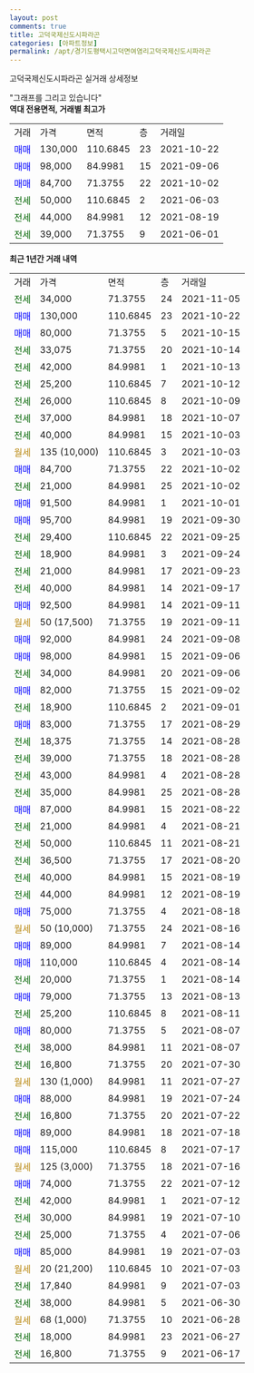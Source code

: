 ```yaml
---
layout: post
comments: true
title: 고덕국제신도시파라곤
categories: [아파트정보]
permalink: /apt/경기도평택시고덕면여염리고덕국제신도시파라곤
---
```


고덕국제신도시파라곤 실거래 상세정보

<script type="text/javascript">
  google.charts.load('current', {'packages':['line', 'corechart']});
  google.charts.setOnLoadCallback(drawChart);

  function drawChart() {
    var data = new google.visualization.DataTable();
    data.addColumn('date', '거래일');
    data.addColumn('number', "매매");
    data.addColumn('number', "전세");
    data.addColumn('number', "전매");

    data.addRows([[new Date(Date.parse("2021-11-05")), null, 34000, null], [new Date(Date.parse("2021-10-22")), 130000, null, null], [new Date(Date.parse("2021-10-15")), 80000, null, null], [new Date(Date.parse("2021-10-14")), null, 33075, null], [new Date(Date.parse("2021-10-13")), null, 42000, null], [new Date(Date.parse("2021-10-12")), null, 25200, null], [new Date(Date.parse("2021-10-09")), null, 26000, null], [new Date(Date.parse("2021-10-07")), null, 37000, null], [new Date(Date.parse("2021-10-03")), null, 40000, null], [new Date(Date.parse("2021-10-03")), null, null, null], [new Date(Date.parse("2021-10-02")), 84700, null, null], [new Date(Date.parse("2021-10-02")), null, 21000, null], [new Date(Date.parse("2021-10-01")), 91500, null, null], [new Date(Date.parse("2021-09-30")), 95700, null, null], [new Date(Date.parse("2021-09-25")), null, 29400, null], [new Date(Date.parse("2021-09-24")), null, 18900, null], [new Date(Date.parse("2021-09-23")), null, 21000, null], [new Date(Date.parse("2021-09-17")), null, 40000, null], [new Date(Date.parse("2021-09-11")), 92500, null, null], [new Date(Date.parse("2021-09-11")), null, null, null], [new Date(Date.parse("2021-09-08")), 92000, null, null], [new Date(Date.parse("2021-09-06")), 98000, null, null], [new Date(Date.parse("2021-09-06")), null, 34000, null], [new Date(Date.parse("2021-09-02")), 82000, null, null], [new Date(Date.parse("2021-09-01")), null, 18900, null], [new Date(Date.parse("2021-08-29")), 83000, null, null], [new Date(Date.parse("2021-08-28")), null, 18375, null], [new Date(Date.parse("2021-08-28")), null, 39000, null], [new Date(Date.parse("2021-08-28")), null, 43000, null], [new Date(Date.parse("2021-08-28")), null, 35000, null], [new Date(Date.parse("2021-08-22")), 87000, null, null], [new Date(Date.parse("2021-08-21")), null, 21000, null], [new Date(Date.parse("2021-08-21")), null, 50000, null], [new Date(Date.parse("2021-08-20")), null, 36500, null], [new Date(Date.parse("2021-08-19")), null, 40000, null], [new Date(Date.parse("2021-08-19")), null, 44000, null], [new Date(Date.parse("2021-08-18")), 75000, null, null], [new Date(Date.parse("2021-08-16")), null, null, null], [new Date(Date.parse("2021-08-14")), 89000, null, null], [new Date(Date.parse("2021-08-14")), 110000, null, null], [new Date(Date.parse("2021-08-14")), null, 20000, null], [new Date(Date.parse("2021-08-13")), 79000, null, null], [new Date(Date.parse("2021-08-11")), null, 25200, null], [new Date(Date.parse("2021-08-07")), 80000, null, null], [new Date(Date.parse("2021-08-07")), null, 38000, null], [new Date(Date.parse("2021-07-30")), null, 16800, null], [new Date(Date.parse("2021-07-27")), null, null, null], [new Date(Date.parse("2021-07-24")), 88000, null, null], [new Date(Date.parse("2021-07-22")), null, 16800, null], [new Date(Date.parse("2021-07-18")), 89000, null, null], [new Date(Date.parse("2021-07-17")), 115000, null, null], [new Date(Date.parse("2021-07-16")), null, null, null], [new Date(Date.parse("2021-07-12")), 74000, null, null], [new Date(Date.parse("2021-07-12")), null, 42000, null], [new Date(Date.parse("2021-07-10")), null, 30000, null], [new Date(Date.parse("2021-07-06")), null, 25000, null], [new Date(Date.parse("2021-07-03")), 85000, null, null], [new Date(Date.parse("2021-07-03")), null, null, null], [new Date(Date.parse("2021-07-03")), null, 17840, null], [new Date(Date.parse("2021-06-30")), null, 38000, null], [new Date(Date.parse("2021-06-28")), null, null, null], [new Date(Date.parse("2021-06-27")), null, 18000, null], [new Date(Date.parse("2021-06-17")), null, 16800, null]]);

    var options = {
      hAxis: {
        format: 'yyyy/MM/dd'
      },    
      lineWidth: 0,
      pointsVisible: true,    
      title: '최근 1년간 유형별 실거래가 분포',
      legend: { position: 'bottom' }
    };

    var formatter = new google.visualization.NumberFormat({pattern:'###,###'} );
    formatter.format(data, 1);
    formatter.format(data, 2);
    
    setTimeout(function() {
        var chart = new google.visualization.LineChart(document.getElementById('columnchart_material'));
        chart.draw(data, (options));
        document.getElementById('loading').style.display = 'none';
    }, 200);
  }
</script>


<div id="loading" style="z-index:20; display: block; margin-left: 0px">"그래프를 그리고 있습니다"</div>
<div id="columnchart_material" style="width: 95%; margin-left: 0px; display: block"></div>
<!-- contents start -->
<b>역대 전용면적, 거래별 최고가</b>
<table class="sortable">
    <tr>
      <td>거래</td>
      <td>가격</td>
      <td>면적</td>
      <td>층</td>
      <td>거래일</td>
    </tr>
        <tr>
          <td><a style="color: blue">매매</a></td>
          <td>130,000</td>
          <td>110.6845</td>
          <td>23</td>
          <td>2021-10-22</td>
        </tr>            <tr>
          <td><a style="color: blue">매매</a></td>
          <td>98,000</td>
          <td>84.9981</td>
          <td>15</td>
          <td>2021-09-06</td>
        </tr>            <tr>
          <td><a style="color: blue">매매</a></td>
          <td>84,700</td>
          <td>71.3755</td>
          <td>22</td>
          <td>2021-10-02</td>
        </tr>        
        <tr>
              <td><a style="color: darkgreen">전세</a></td>
              <td>50,000</td>
              <td>110.6845</td>
              <td>2</td>
              <td>2021-06-03</td>
            </tr>            <tr>
              <td><a style="color: darkgreen">전세</a></td>
              <td>44,000</td>
              <td>84.9981</td>
              <td>12</td>
              <td>2021-08-19</td>
            </tr>            <tr>
              <td><a style="color: darkgreen">전세</a></td>
              <td>39,000</td>
              <td>71.3755</td>
              <td>9</td>
              <td>2021-06-01</td>
            </tr>        
    
</table>

<b>최근 1년간 거래 내역</b>

<table class="sortable">
    <tr>
      <td>거래</td>
      <td>가격</td>
      <td>면적</td>
      <td>층</td>
      <td>거래일</td>
    </tr>
    <tr>
      <td><a style="color: darkgreen">전세</a></td>
      <td>34,000</td>
      <td>71.3755</td>
      <td>24</td>
      <td>2021-11-05</td>
    </tr>          <tr>
      <td><a style="color: blue">매매</a></td>
      <td>130,000</td>
      <td>110.6845</td>
      <td>23</td>
      <td>2021-10-22</td>
    </tr>          <tr>
      <td><a style="color: blue">매매</a></td>
      <td>80,000</td>
      <td>71.3755</td>
      <td>5</td>
      <td>2021-10-15</td>
    </tr>          <tr>
      <td><a style="color: darkgreen">전세</a></td>
      <td>33,075</td>
      <td>71.3755</td>
      <td>20</td>
      <td>2021-10-14</td>
    </tr>          <tr>
      <td><a style="color: darkgreen">전세</a></td>
      <td>42,000</td>
      <td>84.9981</td>
      <td>1</td>
      <td>2021-10-13</td>
    </tr>          <tr>
      <td><a style="color: darkgreen">전세</a></td>
      <td>25,200</td>
      <td>110.6845</td>
      <td>7</td>
      <td>2021-10-12</td>
    </tr>          <tr>
      <td><a style="color: darkgreen">전세</a></td>
      <td>26,000</td>
      <td>110.6845</td>
      <td>8</td>
      <td>2021-10-09</td>
    </tr>          <tr>
      <td><a style="color: darkgreen">전세</a></td>
      <td>37,000</td>
      <td>84.9981</td>
      <td>18</td>
      <td>2021-10-07</td>
    </tr>          <tr>
      <td><a style="color: darkgreen">전세</a></td>
      <td>40,000</td>
      <td>84.9981</td>
      <td>15</td>
      <td>2021-10-03</td>
    </tr>          <tr>
      <td><a style="color: darkgoldenrod">월세</a></td>
      <td>135 (10,000)</td>
      <td>110.6845</td>
      <td>3</td>
      <td>2021-10-03</td>
    </tr>          <tr>
      <td><a style="color: blue">매매</a></td>
      <td>84,700</td>
      <td>71.3755</td>
      <td>22</td>
      <td>2021-10-02</td>
    </tr>          <tr>
      <td><a style="color: darkgreen">전세</a></td>
      <td>21,000</td>
      <td>84.9981</td>
      <td>25</td>
      <td>2021-10-02</td>
    </tr>          <tr>
      <td><a style="color: blue">매매</a></td>
      <td>91,500</td>
      <td>84.9981</td>
      <td>1</td>
      <td>2021-10-01</td>
    </tr>          <tr>
      <td><a style="color: blue">매매</a></td>
      <td>95,700</td>
      <td>84.9981</td>
      <td>19</td>
      <td>2021-09-30</td>
    </tr>          <tr>
      <td><a style="color: darkgreen">전세</a></td>
      <td>29,400</td>
      <td>110.6845</td>
      <td>22</td>
      <td>2021-09-25</td>
    </tr>          <tr>
      <td><a style="color: darkgreen">전세</a></td>
      <td>18,900</td>
      <td>84.9981</td>
      <td>3</td>
      <td>2021-09-24</td>
    </tr>          <tr>
      <td><a style="color: darkgreen">전세</a></td>
      <td>21,000</td>
      <td>84.9981</td>
      <td>17</td>
      <td>2021-09-23</td>
    </tr>          <tr>
      <td><a style="color: darkgreen">전세</a></td>
      <td>40,000</td>
      <td>84.9981</td>
      <td>14</td>
      <td>2021-09-17</td>
    </tr>          <tr>
      <td><a style="color: blue">매매</a></td>
      <td>92,500</td>
      <td>84.9981</td>
      <td>14</td>
      <td>2021-09-11</td>
    </tr>          <tr>
      <td><a style="color: darkgoldenrod">월세</a></td>
      <td>50 (17,500)</td>
      <td>71.3755</td>
      <td>19</td>
      <td>2021-09-11</td>
    </tr>          <tr>
      <td><a style="color: blue">매매</a></td>
      <td>92,000</td>
      <td>84.9981</td>
      <td>24</td>
      <td>2021-09-08</td>
    </tr>          <tr>
      <td><a style="color: blue">매매</a></td>
      <td>98,000</td>
      <td>84.9981</td>
      <td>15</td>
      <td>2021-09-06</td>
    </tr>          <tr>
      <td><a style="color: darkgreen">전세</a></td>
      <td>34,000</td>
      <td>84.9981</td>
      <td>20</td>
      <td>2021-09-06</td>
    </tr>          <tr>
      <td><a style="color: blue">매매</a></td>
      <td>82,000</td>
      <td>71.3755</td>
      <td>15</td>
      <td>2021-09-02</td>
    </tr>          <tr>
      <td><a style="color: darkgreen">전세</a></td>
      <td>18,900</td>
      <td>110.6845</td>
      <td>2</td>
      <td>2021-09-01</td>
    </tr>          <tr>
      <td><a style="color: blue">매매</a></td>
      <td>83,000</td>
      <td>71.3755</td>
      <td>17</td>
      <td>2021-08-29</td>
    </tr>          <tr>
      <td><a style="color: darkgreen">전세</a></td>
      <td>18,375</td>
      <td>71.3755</td>
      <td>14</td>
      <td>2021-08-28</td>
    </tr>          <tr>
      <td><a style="color: darkgreen">전세</a></td>
      <td>39,000</td>
      <td>71.3755</td>
      <td>18</td>
      <td>2021-08-28</td>
    </tr>          <tr>
      <td><a style="color: darkgreen">전세</a></td>
      <td>43,000</td>
      <td>84.9981</td>
      <td>4</td>
      <td>2021-08-28</td>
    </tr>          <tr>
      <td><a style="color: darkgreen">전세</a></td>
      <td>35,000</td>
      <td>84.9981</td>
      <td>25</td>
      <td>2021-08-28</td>
    </tr>          <tr>
      <td><a style="color: blue">매매</a></td>
      <td>87,000</td>
      <td>84.9981</td>
      <td>15</td>
      <td>2021-08-22</td>
    </tr>          <tr>
      <td><a style="color: darkgreen">전세</a></td>
      <td>21,000</td>
      <td>84.9981</td>
      <td>4</td>
      <td>2021-08-21</td>
    </tr>          <tr>
      <td><a style="color: darkgreen">전세</a></td>
      <td>50,000</td>
      <td>110.6845</td>
      <td>11</td>
      <td>2021-08-21</td>
    </tr>          <tr>
      <td><a style="color: darkgreen">전세</a></td>
      <td>36,500</td>
      <td>71.3755</td>
      <td>17</td>
      <td>2021-08-20</td>
    </tr>          <tr>
      <td><a style="color: darkgreen">전세</a></td>
      <td>40,000</td>
      <td>84.9981</td>
      <td>15</td>
      <td>2021-08-19</td>
    </tr>          <tr>
      <td><a style="color: darkgreen">전세</a></td>
      <td>44,000</td>
      <td>84.9981</td>
      <td>12</td>
      <td>2021-08-19</td>
    </tr>          <tr>
      <td><a style="color: blue">매매</a></td>
      <td>75,000</td>
      <td>71.3755</td>
      <td>4</td>
      <td>2021-08-18</td>
    </tr>          <tr>
      <td><a style="color: darkgoldenrod">월세</a></td>
      <td>50 (10,000)</td>
      <td>71.3755</td>
      <td>24</td>
      <td>2021-08-16</td>
    </tr>          <tr>
      <td><a style="color: blue">매매</a></td>
      <td>89,000</td>
      <td>84.9981</td>
      <td>7</td>
      <td>2021-08-14</td>
    </tr>          <tr>
      <td><a style="color: blue">매매</a></td>
      <td>110,000</td>
      <td>110.6845</td>
      <td>4</td>
      <td>2021-08-14</td>
    </tr>          <tr>
      <td><a style="color: darkgreen">전세</a></td>
      <td>20,000</td>
      <td>71.3755</td>
      <td>1</td>
      <td>2021-08-14</td>
    </tr>          <tr>
      <td><a style="color: blue">매매</a></td>
      <td>79,000</td>
      <td>71.3755</td>
      <td>13</td>
      <td>2021-08-13</td>
    </tr>          <tr>
      <td><a style="color: darkgreen">전세</a></td>
      <td>25,200</td>
      <td>110.6845</td>
      <td>8</td>
      <td>2021-08-11</td>
    </tr>          <tr>
      <td><a style="color: blue">매매</a></td>
      <td>80,000</td>
      <td>71.3755</td>
      <td>5</td>
      <td>2021-08-07</td>
    </tr>          <tr>
      <td><a style="color: darkgreen">전세</a></td>
      <td>38,000</td>
      <td>84.9981</td>
      <td>11</td>
      <td>2021-08-07</td>
    </tr>          <tr>
      <td><a style="color: darkgreen">전세</a></td>
      <td>16,800</td>
      <td>71.3755</td>
      <td>20</td>
      <td>2021-07-30</td>
    </tr>          <tr>
      <td><a style="color: darkgoldenrod">월세</a></td>
      <td>130 (1,000)</td>
      <td>84.9981</td>
      <td>11</td>
      <td>2021-07-27</td>
    </tr>          <tr>
      <td><a style="color: blue">매매</a></td>
      <td>88,000</td>
      <td>84.9981</td>
      <td>19</td>
      <td>2021-07-24</td>
    </tr>          <tr>
      <td><a style="color: darkgreen">전세</a></td>
      <td>16,800</td>
      <td>71.3755</td>
      <td>20</td>
      <td>2021-07-22</td>
    </tr>          <tr>
      <td><a style="color: blue">매매</a></td>
      <td>89,000</td>
      <td>84.9981</td>
      <td>18</td>
      <td>2021-07-18</td>
    </tr>          <tr>
      <td><a style="color: blue">매매</a></td>
      <td>115,000</td>
      <td>110.6845</td>
      <td>8</td>
      <td>2021-07-17</td>
    </tr>          <tr>
      <td><a style="color: darkgoldenrod">월세</a></td>
      <td>125 (3,000)</td>
      <td>71.3755</td>
      <td>18</td>
      <td>2021-07-16</td>
    </tr>          <tr>
      <td><a style="color: blue">매매</a></td>
      <td>74,000</td>
      <td>71.3755</td>
      <td>22</td>
      <td>2021-07-12</td>
    </tr>          <tr>
      <td><a style="color: darkgreen">전세</a></td>
      <td>42,000</td>
      <td>84.9981</td>
      <td>1</td>
      <td>2021-07-12</td>
    </tr>          <tr>
      <td><a style="color: darkgreen">전세</a></td>
      <td>30,000</td>
      <td>84.9981</td>
      <td>19</td>
      <td>2021-07-10</td>
    </tr>          <tr>
      <td><a style="color: darkgreen">전세</a></td>
      <td>25,000</td>
      <td>71.3755</td>
      <td>4</td>
      <td>2021-07-06</td>
    </tr>          <tr>
      <td><a style="color: blue">매매</a></td>
      <td>85,000</td>
      <td>84.9981</td>
      <td>19</td>
      <td>2021-07-03</td>
    </tr>          <tr>
      <td><a style="color: darkgoldenrod">월세</a></td>
      <td>20 (21,200)</td>
      <td>110.6845</td>
      <td>10</td>
      <td>2021-07-03</td>
    </tr>          <tr>
      <td><a style="color: darkgreen">전세</a></td>
      <td>17,840</td>
      <td>84.9981</td>
      <td>9</td>
      <td>2021-07-03</td>
    </tr>          <tr>
      <td><a style="color: darkgreen">전세</a></td>
      <td>38,000</td>
      <td>84.9981</td>
      <td>5</td>
      <td>2021-06-30</td>
    </tr>          <tr>
      <td><a style="color: darkgoldenrod">월세</a></td>
      <td>68 (1,000)</td>
      <td>71.3755</td>
      <td>10</td>
      <td>2021-06-28</td>
    </tr>          <tr>
      <td><a style="color: darkgreen">전세</a></td>
      <td>18,000</td>
      <td>84.9981</td>
      <td>23</td>
      <td>2021-06-27</td>
    </tr>          <tr>
      <td><a style="color: darkgreen">전세</a></td>
      <td>16,800</td>
      <td>71.3755</td>
      <td>9</td>
      <td>2021-06-17</td>
    </tr>      </table>
<!-- contents end -->    

